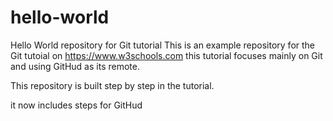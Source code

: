 # hello-world
Hello World repository for Git tutorial
This is an example repository for the Git tutoial on https://www.w3schools.com
this tutorial focuses mainly on Git and using GitHud as its remote.

This repository is built step by step in the tutorial.

it now includes steps for GitHud
